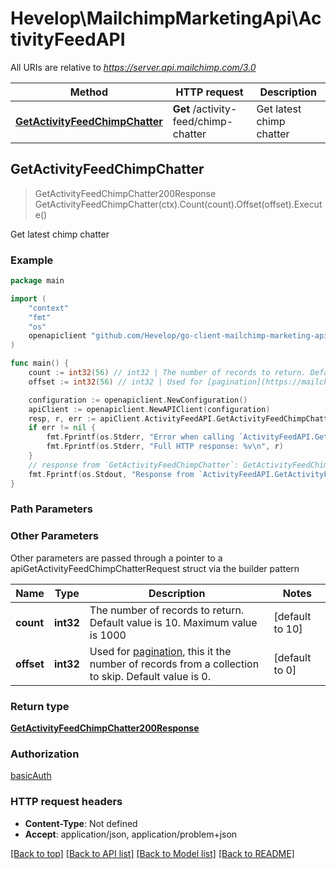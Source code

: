 # Hevelop\MailchimpMarketingApi\ActivityFeedAPI

All URIs are relative to *https://server.api.mailchimp.com/3.0*

Method | HTTP request | Description
------------- | ------------- | -------------
[**GetActivityFeedChimpChatter**](ActivityFeedAPI.md#GetActivityFeedChimpChatter) | **Get** /activity-feed/chimp-chatter | Get latest chimp chatter



## GetActivityFeedChimpChatter

> GetActivityFeedChimpChatter200Response GetActivityFeedChimpChatter(ctx).Count(count).Offset(offset).Execute()

Get latest chimp chatter



### Example

```go
package main

import (
	"context"
	"fmt"
	"os"
	openapiclient "github.com/Hevelop/go-client-mailchimp-marketing-api"
)

func main() {
	count := int32(56) // int32 | The number of records to return. Default value is 10. Maximum value is 1000 (optional) (default to 10)
	offset := int32(56) // int32 | Used for [pagination](https://mailchimp.com/developer/marketing/docs/methods-parameters/#pagination), this it the number of records from a collection to skip. Default value is 0. (optional) (default to 0)

	configuration := openapiclient.NewConfiguration()
	apiClient := openapiclient.NewAPIClient(configuration)
	resp, r, err := apiClient.ActivityFeedAPI.GetActivityFeedChimpChatter(context.Background()).Count(count).Offset(offset).Execute()
	if err != nil {
		fmt.Fprintf(os.Stderr, "Error when calling `ActivityFeedAPI.GetActivityFeedChimpChatter``: %v\n", err)
		fmt.Fprintf(os.Stderr, "Full HTTP response: %v\n", r)
	}
	// response from `GetActivityFeedChimpChatter`: GetActivityFeedChimpChatter200Response
	fmt.Fprintf(os.Stdout, "Response from `ActivityFeedAPI.GetActivityFeedChimpChatter`: %v\n", resp)
}
```

### Path Parameters



### Other Parameters

Other parameters are passed through a pointer to a apiGetActivityFeedChimpChatterRequest struct via the builder pattern


Name | Type | Description  | Notes
------------- | ------------- | ------------- | -------------
 **count** | **int32** | The number of records to return. Default value is 10. Maximum value is 1000 | [default to 10]
 **offset** | **int32** | Used for [pagination](https://mailchimp.com/developer/marketing/docs/methods-parameters/#pagination), this it the number of records from a collection to skip. Default value is 0. | [default to 0]

### Return type

[**GetActivityFeedChimpChatter200Response**](GetActivityFeedChimpChatter200Response.md)

### Authorization

[basicAuth](../README.md#basicAuth)

### HTTP request headers

- **Content-Type**: Not defined
- **Accept**: application/json, application/problem+json

[[Back to top]](#) [[Back to API list]](../README.md#documentation-for-api-endpoints)
[[Back to Model list]](../README.md#documentation-for-models)
[[Back to README]](../README.md)


